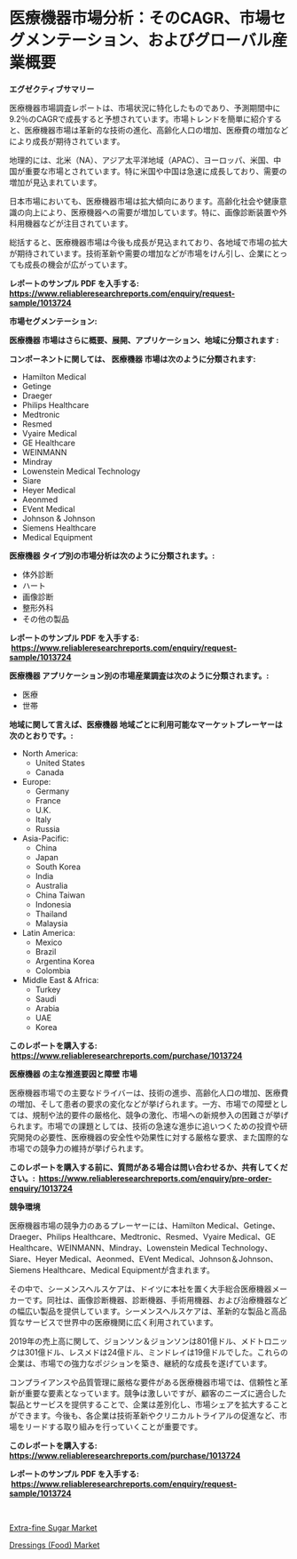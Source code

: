 <p><h1>医療機器市場分析：そのCAGR、市場セグメンテーション、およびグローバル産業概要</h1></p><p><strong>エグゼクティブサマリー</strong></p>
<p><p>医療機器市場調査レポートは、市場状況に特化したものであり、予測期間中に9.2％のCAGRで成長すると予想されています。市場トレンドを簡単に紹介すると、医療機器市場は革新的な技術の進化、高齢化人口の増加、医療費の増加などにより成長が期待されています。</p><p>地理的には、北米（NA）、アジア太平洋地域（APAC）、ヨーロッパ、米国、中国が重要な市場とされています。特に米国や中国は急速に成長しており、需要の増加が見込まれています。</p><p>日本市場においても、医療機器市場は拡大傾向にあります。高齢化社会や健康意識の向上により、医療機器への需要が増加しています。特に、画像診断装置や外科用機器などが注目されています。</p><p>総括すると、医療機器市場は今後も成長が見込まれており、各地域で市場の拡大が期待されています。技術革新や需要の増加などが市場をけん引し、企業にとっても成長の機会が広がっています。</p></p>
<p><strong>レポートのサンプル PDF を入手する: <a href="https://www.reliableresearchreports.com/enquiry/request-sample/1013724">https://www.reliableresearchreports.com/enquiry/request-sample/1013724</a></strong></p>
<p><strong>市場セグメンテーション:</strong></p>
<p><strong> 医療機器 市場はさらに概要、展開、アプリケーション、地域に分類されます :</strong></p>
<p><strong>コンポーネントに関しては、 医療機器 市場は次のように分類されます: &nbsp;</strong></p>
<p><ul><li>Hamilton Medical</li><li>Getinge</li><li>Draeger</li><li>Philips Healthcare</li><li>Medtronic</li><li>Resmed</li><li>Vyaire Medical</li><li>GE Healthcare</li><li>WEINMANN</li><li>Mindray</li><li>Lowenstein Medical Technology</li><li>Siare</li><li>Heyer Medical</li><li>Aeonmed</li><li>EVent Medical</li><li>Johnson & Johnson</li><li>Siemens Healthcare</li><li>Medical Equipment</li></ul></p>
<p><strong> 医療機器 タイプ別の市場分析は次のように分類されます。:</strong></p>
<p><ul><li>体外診断</li><li>ハート</li><li>画像診断</li><li>整形外科</li><li>その他の製品</li></ul></p>
<p><strong>レポートのサンプル PDF を入手する: &nbsp;<a href="https://www.reliableresearchreports.com/enquiry/request-sample/1013724">https://www.reliableresearchreports.com/enquiry/request-sample/1013724</a></strong></p>
<p><strong> 医療機器 アプリケーション別の市場産業調査は次のように分類されます。:</strong></p>
<p><ul><li>医療</li><li>世帯</li></ul></p>
<p><strong>地域に関して言えば、医療機器 地域ごとに利用可能なマーケットプレーヤーは次のとおりです。:</strong></p>
<p><ul>
    <li>
        North America:
        <ul>
            <li>United States</li>
            <li>Canada</li>
        </ul>
    </li>
    <li>
        Europe:
        <ul>
            <li>Germany</li>
            <li>France</li>
            <li>U.K.</li>
            <li>Italy</li>
            <li>Russia</li>
        </ul>
    </li>
    <li>
        Asia-Pacific:
        <ul>
            <li>China</li>
            <li>Japan</li>
            <li>South Korea</li>
            <li>India</li>
            <li>Australia</li>
            <li>China Taiwan</li>
            <li>Indonesia</li>
            <li>Thailand</li>
            <li>Malaysia</li>
        </ul>
    </li>
    <li>
        Latin America:
        <ul>
            <li>Mexico</li>
            <li>Brazil</li>
            <li>Argentina Korea</li>
            <li>Colombia</li>
        </ul>
    </li>
    <li>
        Middle East & Africa:
        <ul>
            <li>Turkey</li>
            <li>Saudi</li>
            <li>Arabia</li>
            <li>UAE</li>
            <li>Korea</li>
        </ul>
    </li>
    </ul></p>
<p><strong>このレポートを購入する: &nbsp;<a href="https://www.reliableresearchreports.com/purchase/1013724">https://www.reliableresearchreports.com/purchase/1013724</a></strong></p>
<p><strong>医療機器 の主な推進要因と障壁 市場</strong></p>
<p><p>医療機器市場での主要なドライバーは、技術の進歩、高齢化人口の増加、医療費の増加、そして患者の要求の変化などが挙げられます。一方、市場での障壁としては、規制や法的要件の厳格化、競争の激化、市場への新規参入の困難さが挙げられます。市場での課題としては、技術の急速な進歩に追いつくための投資や研究開発の必要性、医療機器の安全性や効果性に対する厳格な要求、また国際的な市場での競争力の維持が挙げられます。</p></p>
<p><strong>このレポートを購入する前に、質問がある場合は問い合わせるか、共有してください。:&nbsp; <a href="https://www.reliableresearchreports.com/enquiry/pre-order-enquiry/1013724">https://www.reliableresearchreports.com/enquiry/pre-order-enquiry/1013724</a></strong></p>
<p><strong>競争環境</strong></p>
<p><p>医療機器市場の競争力のあるプレーヤーには、Hamilton Medical、Getinge、Draeger、Philips Healthcare、Medtronic、Resmed、Vyaire Medical、GE Healthcare、WEINMANN、Mindray、Lowenstein Medical Technology、Siare、Heyer Medical、Aeonmed、EVent Medical、Johnson＆Johnson、Siemens Healthcare、Medical Equipmentが含まれます。</p><p>その中で、シーメンスヘルスケアは、ドイツに本社を置く大手総合医療機器メーカーです。同社は、画像診断機器、診断機器、手術用機器、および治療機器などの幅広い製品を提供しています。シーメンスヘルスケアは、革新的な製品と高品質なサービスで世界中の医療機関に広く利用されています。</p><p>2019年の売上高に関して、ジョンソン＆ジョンソンは801億ドル、メドトロニックは301億ドル、レスメドは24億ドル、ミンドレイは19億ドルでした。これらの企業は、市場での強力なポジションを築き、継続的な成長を遂げています。</p><p>コンプライアンスや品質管理に厳格な要件がある医療機器市場では、信頼性と革新が重要な要素となっています。競争は激しいですが、顧客のニーズに適合した製品とサービスを提供することで、企業は差別化し、市場シェアを拡大することができます。今後も、各企業は技術革新やクリニカルトライアルの促進など、市場をリードする取り組みを行っていくことが重要です。</p></p>
<p><strong>このレポートを購入する: &nbsp; <a href="https://www.reliableresearchreports.com/purchase/1013724">https://www.reliableresearchreports.com/purchase/1013724</a></strong></p>
<p><strong>レポートのサンプル PDF を入手する: &nbsp;<a href="https://www.reliableresearchreports.com/enquiry/request-sample/1013724">https://www.reliableresearchreports.com/enquiry/request-sample/1013724</a></strong><strong></strong></p>
<p>&nbsp;</p>
<p><p><a href="https://metal-farmhouse-e95.notion.site/Extra-fine-Sugar-Market-Size-Share-Trends-Analysis-Report-By-Application-Regional-Outlook-Compe-f04b8f7228f748c9beca5b0998389171">Extra-fine Sugar Market</a></p><p><a href="https://gratis-rainforest-2ca.notion.site/Dressings-Food-Market-Analysis-and-Market-Size-Global-Industry-Overview-Market-Segmentation-and--674089fcf65540d3ab00a3dc2b1b5c82">Dressings (Food) Market</a></p></p>